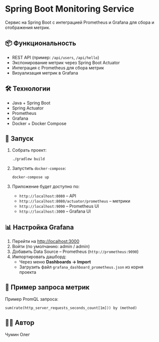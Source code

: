 # Spring Boot Monitoring Service

Сервис на Spring Boot с интеграцией Prometheus и Grafana для сбора и отображения метрик.

## 📦 Функциональность

- REST API (пример: `/api/users`, `/api/hello`)
- Экспонирование метрик через Spring Boot Actuator
- Интеграция с Prometheus для сбора метрик
- Визуализация метрик в Grafana

## 🛠️ Технологии

- Java + Spring Boot
- Spring Actuator
- Prometheus
- Grafana
- Docker + Docker Compose

## 🚀 Запуск

1. Собрать проект:
   ```bash
   ./gradlew build
   ```

2. Запустить `docker-compose`:
   ```bash
   docker-compose up
   ```

3. Приложение будет доступно по:
   - `http://localhost:8080` – API
   - `http://localhost:8080/actuator/prometheus` – метрики
   - `http://localhost:9090` – Prometheus UI
   - `http://localhost:3000` – Grafana UI

## 📊 Настройка Grafana

1. Перейти на [http://localhost:3000](http://localhost:3000)
2. Войти (по умолчанию: admin / admin)
3. Добавить Data Source – Prometheus (`http://prometheus:9090`)
4. Импортировать дашборд:
   - Через меню **Dashboards → Import**
   - Загрузить файл `grafana_dashboard_prometheus.json` из корня проекта

## 🧪 Пример запроса метрик

Пример PromQL запроса:
```promql
sum(rate(http_server_requests_seconds_count[1m])) by (method)
```

## 🧑‍💻 Автор

Чумин Олег
